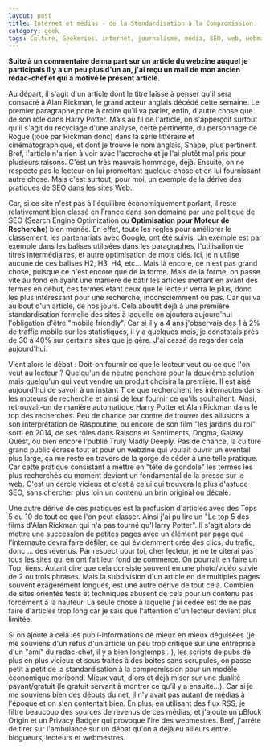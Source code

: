 ```yaml
---
layout: post
title: Internet et médias - de la Standardisation à la Compromission
category: geek
tags: Culture, Geekeries, internet, journalisme, média, SEO, web, webmastering, wordpress
---
```

**Suite à un commentaire de ma part sur un article du webzine auquel je participais il y a un peu plus d'un an, j'ai reçu un mail de mon ancien rédac-chef et qui a motivé le présent article.**

Au départ, il s'agit d'un article dont le titre laisse à penser qu'il sera consacré à Alan Rickman, le grand acteur anglais décédé cette semaine. Le premier paragraphe porte à croire qu'il va parler, enfin, d'autre chose que de son rôle dans Harry Potter. Mais au fil de l'article, on s'apperçoit surtout qu'il s'agit du recyclage d'une analyse, certe pertinente, du personnage de Rogue (joué par Rickman donc) dans la série littéraire et cinématographique, et dont je trouve le nom anglais, Snape, plus pertinent. Bref, l'article n'a rien à voir avec l'accroche et je l'ai plutôt mal pris pour plusieurs raisons. C'est un très mauvais hommage, déjà. Ensuite, on ne respecte pas le lecteur en lui promettant quelque chose et en lui fournissant autre chose. Mais c'est surtout, pour moi, un exemple de la dérive des pratiques de SEO dans les sites Web.

Car, si ce site n'est pas à l'équilibre économiquement parlant, il reste relativement bien classé en France dans son domaine par une politique de SEO (Search Engine Optimization ou **Optimisation pour Moteur de Recherche**) bien menée. En effet, toute les règles pour améliorer le classement, les partenariats avec Google, ont été suivis. Un exemple est par exemple dans les balises utilisées dans les paragraphes, l'utilisation de titres intermédiaires, et autre optimisation de mots clés. Ici, je n'utilise aucune de ces balises H2, H3, H4, etc... Mais là encore, ce n'est pas grand chose, puisque ce n'est encore que de la forme. Mais de la forme, on passe vite au fond en ayant une manière de bâtir les articles mettant en avant des termes en début, ces termes étant ceux que le lecteur verra le plus, donc les plus intéressant pour une recherche, inconsciemment ou pas. Car qui va au bout d'un article, de nos jours. Cela aboutit déjà à une première standardisation formelle des sites à laquelle on ajoutera aujourd'hui l'obligation d'être "mobile friendly". Car si il y a 4 ans j'observais des 1 à 2% de traffic mobile sur les statistiques, il y a quelques mois, je constatais près de 30 à 40% sur certains sites que je gère. J'ai cessé de regarder cela aujourd'hui.

Vient alors le débat : Doit-on fournir ce que le lecteur veut ou ce que l'on veut au lecteur ? Quelqu'un de neutre penchera pour la deuxième solution mais quelqu'un qui veut vendre un produit choisira la première. Il est aisé aujourd'hui de savoir à un instant T ce que recherchent les internautes dans les moteurs de recherche et ainsi de leur fournir ce qu'ils souhaitent. Ainsi, retrouvait-on de manière automatique Harry Potter et Alan Rickman dans le top des recherches. Peu de chance par contre de trouver des allusions à son interprétation de Raspoutine, ou encore de son film "les jardins du roi" sorti en 2014, de ses rôles dans Raisons et Sentiments, Dogma, Galaxy Quest, ou bien encore l'oublié Truly Madly Deeply. Pas de chance, la culture grand public écrase tout et pour un webzine qui voulait ouvrir un éventail plus large, ça me reste en travers de la gorge de céder à une telle pratique. Car cette pratique consistant à mettre en "tête de gondole" les termes les plus recherchés du moment devient un fondamental de la presse sur le web. C'est un cercle vicieux et c'est à celui qui trouvera le plus d'astuce SEO, sans chercher plus loin un contenu un brin original ou décalé.

Une autre dérive de ces pratiques est la profusion d'articles avec des Tops 5 ou 10 de tout ce que l'on peut classer. Ainsi j'ai pu lire un "Le top 5 des films d'Alan Rickman qui n'a pas tourné qu'Harry Potter". Il s'agit alors de mettre une succession de petites pages avec un élément par page que l'internaute devra faire défiler, ce qui évidemment crée des clics, du trafic, donc ... des revenus. Par respect pour toi, cher lecteur, je ne te citerai pas tous les sites qui en ont fait leur fond de commerce. On pourrait en faire un Top, tiens. Autant dire que cela consiste souvent en une photo/vidéo suivie de 2 ou trois phrases. Mais la subdivision d'un article en de multiples pages souvent exagérément longues, est une autre dérive de tout cela. Combien de sites orientés tests et techniques abusent de cela pour un contenu pas forcément à la hauteur. La seule chose à laquelle j'ai cédée est de ne pas faire d'articles trop long car je sais que l'attention d'un lecteur devient plus limitée.

Si on ajoute à cela les publi-informations de mieux en mieux déguisées (je me souviens d'un refus d'un article un peu trop critique sur une entreprise d'un "ami" du redac-chef, il y a bien longtemps...), les scripts de pubs de plus en plus vicieux et sous traités à des boites sans scrupules, on passe petit à petit de la standardisation à la compromission pour un modèle économique moribond. Mieux vaut, d'ors et déjà miser sur une dualité payant/gratuit (le gratuit servant à montrer ce qu'il y a ensuite...). Car si je me souviens bien des <a href="https://cheziceman.wordpress.com/2015/06/16/web-petite-histoire-dun-internaute-1996-a-1999/">débuts du net</a>, il n'y avait pas autant de médias à l'époque et on s'en contentait bien. En plus, en utilisant des flux RSS, je filtre beaucoup des sources de revenus de ces médias, et j'ajoute un µBlock Origin et un Privacy Badger qui provoque l'ire des webmestres. Bref, j'arrête de tirer sur l'ambulance sur un débat qu'on a déjà eu ailleurs entre blogueurs, lecteurs et webmestres.

